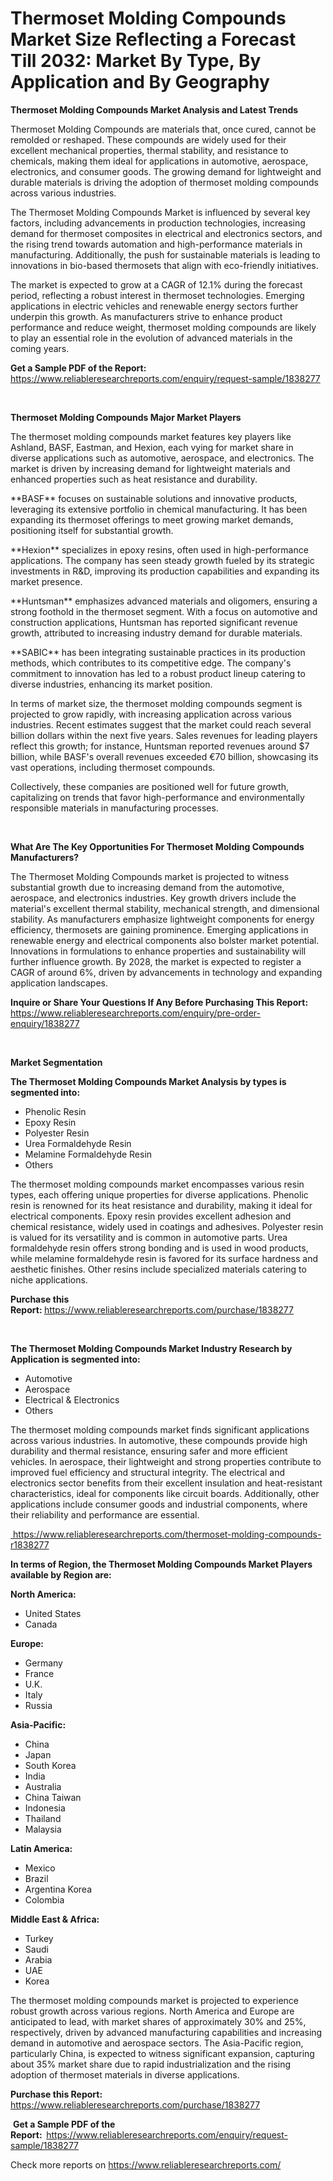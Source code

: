 <p><h1>Thermoset Molding Compounds Market Size Reflecting a Forecast Till 2032: Market By Type, By Application and By Geography</h1></p><p><strong>Thermoset Molding Compounds Market Analysis and Latest Trends</strong></p>
<p><p>Thermoset Molding Compounds are materials that, once cured, cannot be remolded or reshaped. These compounds are widely used for their excellent mechanical properties, thermal stability, and resistance to chemicals, making them ideal for applications in automotive, aerospace, electronics, and consumer goods. The growing demand for lightweight and durable materials is driving the adoption of thermoset molding compounds across various industries.</p><p>The Thermoset Molding Compounds Market is influenced by several key factors, including advancements in production technologies, increasing demand for thermoset composites in electrical and electronics sectors, and the rising trend towards automation and high-performance materials in manufacturing. Additionally, the push for sustainable materials is leading to innovations in bio-based thermosets that align with eco-friendly initiatives.</p><p>The market is expected to grow at a CAGR of 12.1% during the forecast period, reflecting a robust interest in thermoset technologies. Emerging applications in electric vehicles and renewable energy sectors further underpin this growth. As manufacturers strive to enhance product performance and reduce weight, thermoset molding compounds are likely to play an essential role in the evolution of advanced materials in the coming years.</p></p>
<p><strong>Get a Sample PDF of the Report:&nbsp;</strong> <a href="https://www.reliableresearchreports.com/enquiry/request-sample/1838277?utm_campaign=2146&utm_medium=2&utm_source=Github&utm_content=ia&utm_term=31012025&utm_id=thermoset-molding-compounds">https://www.reliableresearchreports.com/enquiry/request-sample/1838277</a></p>
<p>&nbsp;</p>
<p><strong>Thermoset Molding Compounds Major Market Players</strong></p>
<p><p>The thermoset molding compounds market features key players like Ashland, BASF, Eastman, and Hexion, each vying for market share in diverse applications such as automotive, aerospace, and electronics. The market is driven by increasing demand for lightweight materials and enhanced properties such as heat resistance and durability.</p><p>**BASF** focuses on sustainable solutions and innovative products, leveraging its extensive portfolio in chemical manufacturing. It has been expanding its thermoset offerings to meet growing market demands, positioning itself for substantial growth. </p><p>**Hexion** specializes in epoxy resins, often used in high-performance applications. The company has seen steady growth fueled by its strategic investments in R&D, improving its production capabilities and expanding its market presence.</p><p>**Huntsman** emphasizes advanced materials and oligomers, ensuring a strong foothold in the thermoset segment. With a focus on automotive and construction applications, Huntsman has reported significant revenue growth, attributed to increasing industry demand for durable materials.</p><p>**SABIC** has been integrating sustainable practices in its production methods, which contributes to its competitive edge. The company's commitment to innovation has led to a robust product lineup catering to diverse industries, enhancing its market position.</p><p>In terms of market size, the thermoset molding compounds segment is projected to grow rapidly, with increasing application across various industries. Recent estimates suggest that the market could reach several billion dollars within the next five years. Sales revenues for leading players reflect this growth; for instance, Huntsman reported revenues around $7 billion, while BASF's overall revenues exceeded €70 billion, showcasing its vast operations, including thermoset compounds.</p><p>Collectively, these companies are positioned well for future growth, capitalizing on trends that favor high-performance and environmentally responsible materials in manufacturing processes.</p></p>
<p>&nbsp;</p>
<p><strong>What Are The Key Opportunities For Thermoset Molding Compounds Manufacturers?</strong></p>
<p><p>The Thermoset Molding Compounds market is projected to witness substantial growth due to increasing demand from the automotive, aerospace, and electronics industries. Key growth drivers include the material's excellent thermal stability, mechanical strength, and dimensional stability. As manufacturers emphasize lightweight components for energy efficiency, thermosets are gaining prominence. Emerging applications in renewable energy and electrical components also bolster market potential. Innovations in formulations to enhance properties and sustainability will further influence growth. By 2028, the market is expected to register a CAGR of around 6%, driven by advancements in technology and expanding application landscapes.</p></p>
<p><strong>Inquire or Share Your Questions If Any Before Purchasing This Report:</strong> <a href="https://www.reliableresearchreports.com/enquiry/pre-order-enquiry/1838277?utm_campaign=2146&utm_medium=2&utm_source=Github&utm_content=ia&utm_term=31012025&utm_id=thermoset-molding-compounds">https://www.reliableresearchreports.com/enquiry/pre-order-enquiry/1838277</a></p>
<p>&nbsp;</p>
<p><strong>Market Segmentation</strong></p>
<p><strong>The Thermoset Molding Compounds Market Analysis by types is segmented into:</strong></p>
<p><ul><li>Phenolic Resin</li><li>Epoxy Resin</li><li>Polyester Resin</li><li>Urea Formaldehyde Resin</li><li>Melamine Formaldehyde Resin</li><li>Others</li></ul></p>
<p><p>The thermoset molding compounds market encompasses various resin types, each offering unique properties for diverse applications. Phenolic resin is renowned for its heat resistance and durability, making it ideal for electrical components. Epoxy resin provides excellent adhesion and chemical resistance, widely used in coatings and adhesives. Polyester resin is valued for its versatility and is common in automotive parts. Urea formaldehyde resin offers strong bonding and is used in wood products, while melamine formaldehyde resin is favored for its surface hardness and aesthetic finishes. Other resins include specialized materials catering to niche applications.</p></p>
<p><strong>Purchase this Report:&nbsp;</strong><a href="https://www.reliableresearchreports.com/purchase/1838277?utm_campaign=2146&utm_medium=2&utm_source=Github&utm_content=ia&utm_term=31012025&utm_id=thermoset-molding-compounds">https://www.reliableresearchreports.com/purchase/1838277</a></p>
<p>&nbsp;</p>
<p><strong>The Thermoset Molding Compounds Market Industry Research by Application is segmented into:</strong></p>
<p><ul><li>Automotive</li><li>Aerospace</li><li>Electrical & Electronics</li><li>Others</li></ul></p>
<p><p>The thermoset molding compounds market finds significant applications across various industries. In automotive, these compounds provide high durability and thermal resistance, ensuring safer and more efficient vehicles. In aerospace, their lightweight and strong properties contribute to improved fuel efficiency and structural integrity. The electrical and electronics sector benefits from their excellent insulation and heat-resistant characteristics, ideal for components like circuit boards. Additionally, other applications include consumer goods and industrial components, where their reliability and performance are essential.</p></p>
<p><a href="https://www.reliableresearchreports.com/thermoset-molding-compounds-r1838277?utm_campaign=2146&utm_medium=2&utm_source=Github&utm_content=ia&utm_term=31012025&utm_id=thermoset-molding-compounds">&nbsp;https://www.reliableresearchreports.com/thermoset-molding-compounds-r1838277</a></p>
<p><strong>In terms of Region, the Thermoset Molding Compounds Market Players available by Region are:</strong></p>
<p>
    <p> <strong> North America: </strong>
        <ul>
            <li>United States</li>
            <li>Canada</li>
        </ul>
        </p> 
    <p> <strong> Europe: </strong>
        <ul>
            <li>Germany</li>
            <li>France</li>
            <li>U.K.</li>
            <li>Italy</li>
            <li>Russia</li>
        </ul>
        </p> 
    <p> <strong> Asia-Pacific: </strong>
        <ul>
            <li>China</li>
            <li>Japan</li>
            <li>South Korea</li>
            <li>India</li>
            <li>Australia</li>
            <li>China Taiwan</li>
            <li>Indonesia</li>
            <li>Thailand</li>
            <li>Malaysia</li>
        </ul>
        </p> 
    <p> <strong> Latin America: </strong>
        <ul>
            <li>Mexico</li>
            <li>Brazil</li>
            <li>Argentina Korea</li>
            <li>Colombia</li>
        </ul>
        </p> 
    <p> <strong> Middle East & Africa: </strong>
        <ul>
            <li>Turkey</li>
            <li>Saudi</li>
            <li>Arabia</li>
            <li>UAE</li>
            <li>Korea</li>
        </ul>
    </p>
    </p>
<p><p>The thermoset molding compounds market is projected to experience robust growth across various regions. North America and Europe are anticipated to lead, with market shares of approximately 30% and 25%, respectively, driven by advanced manufacturing capabilities and increasing demand in automotive and aerospace sectors. The Asia-Pacific region, particularly China, is expected to witness significant expansion, capturing about 35% market share due to rapid industrialization and the rising adoption of thermoset materials in diverse applications.</p></p>
<p><strong>Purchase this Report: </strong><a href="https://www.reliableresearchreports.com/purchase/1838277?utm_campaign=2146&utm_medium=2&utm_source=Github&utm_content=ia&utm_term=31012025&utm_id=thermoset-molding-compounds">https://www.reliableresearchreports.com/purchase/1838277</a></p>
<p>&nbsp;<strong>Get a Sample PDF of the Report:&nbsp;&nbsp;</strong><a href="https://www.reliableresearchreports.com/enquiry/request-sample/1838277?utm_campaign=2146&utm_medium=2&utm_source=Github&utm_content=ia&utm_term=31012025&utm_id=thermoset-molding-compounds">https://www.reliableresearchreports.com/enquiry/request-sample/1838277</a></p>
<p><strong></strong></p>
<p>Check more reports on <a href="https://www.reliableresearchreports.com/?utm_campaign=2146&utm_medium=2&utm_source=Github&utm_content=ia&utm_term=31012025&utm_id=thermoset-molding-compounds">https://www.reliableresearchreports.com/</a></p>